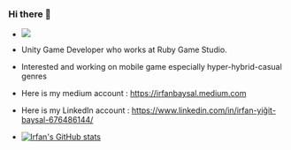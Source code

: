 ### Hi there 👋
- ![](https://komarev.com/ghpvc/?username=irfanbaysal&style=flat-square)
- Unity Game Developer who works at Ruby Game Studio.
- Interested and working on mobile game especially hyper-hybrid-casual genres
- Here is my medium account : https://irfanbaysal.medium.com
- Here is my LinkedIn account : https://www.linkedin.com/in/irfan-yiğit-baysal-676486144/

- [![Irfan's GitHub stats](https://github-readme-stats.vercel.app/api?username=irfanbaysal)](https://github.com/irfanbaysal/github-readme-stats&theme=dark)

<!--


**irfanbaysal/irfanbaysal** is a ✨ _special_ ✨ repository because its `README.md` (this file) appears on your GitHub profile.

Here are some ideas to get you started:

- 🔭 I’m currently working on ...
- 🌱 I’m currently learning ...
- 👯 I’m looking to collaborate on ...
- 🤔 I’m looking for help with ...
- 💬 Ask me about ...
- 📫 How to reach me: ...
- 😄 Pronouns: ...
- ⚡ Fun fact: ...
-->
